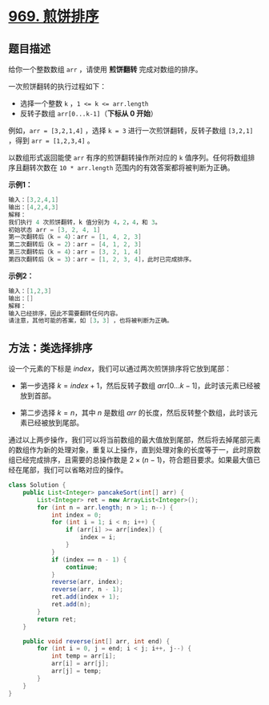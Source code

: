 # [969. 煎饼排序](https://leetcode-cn.com/problems/pancake-sorting/)

## 题目描述

给你一个整数数组 `arr` ，请使用 **煎饼翻转** 完成对数组的排序。

一次煎饼翻转的执行过程如下：

- 选择一个整数 `k` ，`1 <= k <= arr.length`
- 反转子数组 `arr[0...k-1]`（**下标从 0 开始**）

例如，`arr = [3,2,1,4]` ，选择 `k = 3` 进行一次煎饼翻转，反转子数组 `[3,2,1]` ，得到 `arr = [1,2,3,4]` 。

以数组形式返回能使 `arr` 有序的煎饼翻转操作所对应的 `k` 值序列。任何将数组排序且翻转次数在 `10 * arr.length` 范围内的有效答案都将被判断为正确。

**示例1：**

```java
输入：[3,2,4,1]
输出：[4,2,4,3]
解释：
我们执行 4 次煎饼翻转，k 值分别为 4，2，4，和 3。
初始状态 arr = [3, 2, 4, 1]
第一次翻转后（k = 4）：arr = [1, 4, 2, 3]
第二次翻转后（k = 2）：arr = [4, 1, 2, 3]
第三次翻转后（k = 4）：arr = [3, 2, 1, 4]
第四次翻转后（k = 3）：arr = [1, 2, 3, 4]，此时已完成排序。 
```

**示例2：**

```java
输入：[1,2,3]
输出：[]
解释：
输入已经排序，因此不需要翻转任何内容。
请注意，其他可能的答案，如 [3，3] ，也将被判断为正确。
```

## 方法：类选择排序

设一个元素的下标是 $\textit{index}$，我们可以通过两次煎饼排序将它放到尾部：

- 第一步选择 $k = \textit{index} + 1$，然后反转子数组 $\textit{arr}[0 ... k - 1]$，此时该元素已经被放到首部。

- 第二步选择 $k = \textit{n}$，其中 $\textit{n}$  是数组 $\textit{arr}$  的长度，然后反转整个数组，此时该元素已经被放到尾部。


通过以上两步操作，我们可以将当前数组的最大值放到尾部，然后将去掉尾部元素的数组作为新的处理对象，重复以上操作，直到处理对象的长度等于一，此时原数组已经完成排序，且需要的总操作数是 $2 \times (n - 1)$，符合题目要求。如果最大值已经在尾部，我们可以省略对应的操作。

```java
class Solution {
    public List<Integer> pancakeSort(int[] arr) {
        List<Integer> ret = new ArrayList<Integer>();
        for (int n = arr.length; n > 1; n--) {
            int index = 0;
            for (int i = 1; i < n; i++) {
                if (arr[i] >= arr[index]) {
                    index = i;
                }
            }
            if (index == n - 1) {
                continue;
            }
            reverse(arr, index);
            reverse(arr, n - 1);
            ret.add(index + 1);
            ret.add(n);
        }
        return ret;
    }

    public void reverse(int[] arr, int end) {
        for (int i = 0, j = end; i < j; i++, j--) {
            int temp = arr[i];
            arr[i] = arr[j];
            arr[j] = temp;
        }
    }
}
```


